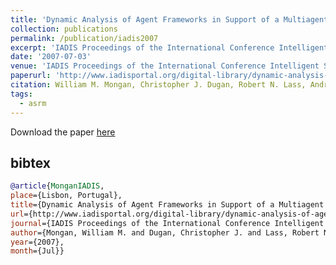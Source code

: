 ```yaml
---
title: 'Dynamic Analysis of Agent Frameworks in Support of a Multiagent Systems Reference Model'
collection: publications
permalink: /publication/iadis2007
excerpt: 'IADIS Proceedings of the International Conference Intelligent Systems and Agents (ISA)'
date: '2007-07-03'
venue: 'IADIS Proceedings of the International Conference Intelligent Systems and Agents (ISA)'
paperurl: 'http://www.iadisportal.org/digital-library/dynamic-analysis-of-agent-frameworks-insupport-of-a-multiagent-systems-reference-model'
citation: William M. Mongan, Christopher J. Dugan, Robert N. Lass, Andrew K. Hight, Jeff Salvage, William C. Regli, Pragnesh J. Modi. Dynamic Analysis of Agent Frameworks in Support of a Multiagent Systems Reference Model.  IADIS Proceedings of the International Conference Intelligent Systems and Agents (ISA) 2007.
tags: 
  - asrm
---
```


Download the paper [here](http://citeseerx.ist.psu.edu/viewdoc/download?doi=10.1.1.527.7520&rep=rep1&type=pdf)

## bibtex
```bibtex
@article{MonganIADIS, 
place={Lisbon, Portugal}, 
title={Dynamic Analysis of Agent Frameworks in Support of a Multiagent Systems Reference Model}, 
url={http://www.iadisportal.org/digital-library/dynamic-analysis-of-agent-frameworks-insupport-of-a-multiagent-systems-reference-model}, 
journal={IADIS Proceedings of the International Conference Intelligent Systems and Agents (ISA)}, 
author={Mongan, William M. and Dugan, Christopher J. and Lass, Robert N. and Hight, Andrew K. and Salvage, Jeff and Regli, William C. and Modi, Pragnesh J.}, 
year={2007}, 
month={Jul}}
```